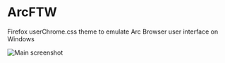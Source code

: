 # ArcFTW
Firefox userChrome.css theme to emulate Arc Browser user interface on Windows

![Main screenshot](https://github.com/KiKaraage/ArcFTW/blob/main/screenshot/Screenshot%20(19740).png)
